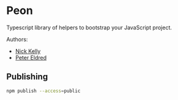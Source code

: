 # Peon

Typescript library of helpers to bootstrap your JavaScript project.

Authors:

- [Nick Kelly](https://github.com/NickKelly1)
- [Peter Eldred](https://github.com/dJPoida)

## Publishing

```bash
npm publish --access=public
```
